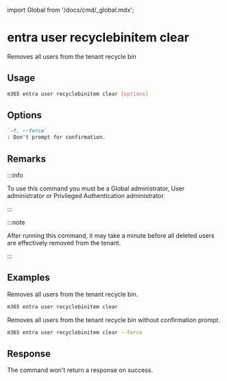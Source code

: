 <!-- DISCLAIMER: All secrets, passwords, and sensitive values in this document are examples only and not real credentials. -->
import Global from '/docs/cmd/_global.mdx';

# entra user recyclebinitem clear

Removes all users from the tenant recycle bin

## Usage

```sh
m365 entra user recyclebinitem clear [options]
```

## Options

```md definition-list
`-f, --force`
: Don't prompt for confirmation.
```

<Global />

## Remarks

:::info

To use this command you must be a Global administrator, User administrator or Privileged Authentication administrator.

:::

:::note

After running this command, it may take a minute before all deleted users are effectively removed from the tenant.

:::

## Examples

Removes all users from the tenant recycle bin.

```sh
m365 entra user recyclebinitem clear
```

Removes all users from the tenant recycle bin without confirmation prompt.

```sh
m365 entra user recyclebinitem clear --force
```

## Response

The command won't return a response on success.

